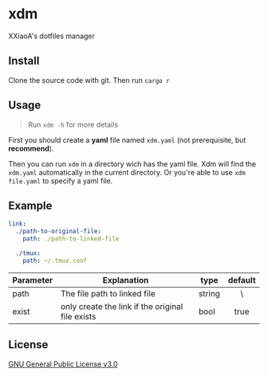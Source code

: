 # xdm
XXiaoA's dotfiles manager

## Install
Clone the source code with git. Then run `cargo r`

## Usage
> Run `xdm -h` for more details

First you should create a **yaml** file named `xdm.yaml` (not prerequisite, but **recommend**).

Then you can run `xdm` in a directory wich has the yaml file. Xdm will find the `xdm.yaml` automatically in the current directory. Or you're able to use `xdm file.yaml` to specify a yaml file.

## Example
```yaml
link:
  ./path-to-original-file:
    path: ./path-to-linked-file

  ./tmux:
    path: ~/.tmux.conf
```

| Parameter | Explanation                                      | type   | default |
| ---       | ---                                              | ---    | :---:   |
| path      | The file path to linked file                     | string | \\      |
| exist     | only create the link if the original file exists | bool   | true    |


## License
[GNU General Public License v3.0](./LICENSE)
